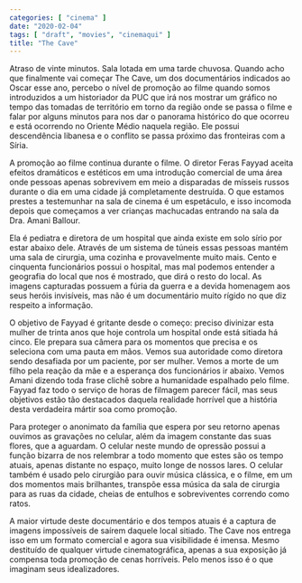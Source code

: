 ```yaml
---
categories: [ "cinema" ]
date: "2020-02-04"
tags: [ "draft", "movies", "cinemaqui" ]
title: "The Cave"
---
```

Atraso de vinte minutos. Sala lotada em uma tarde chuvosa. Quando acho
que finalmente vai começar The Cave, um dos documentários indicados
ao Oscar esse ano, percebo o nível de promoção ao filme quando somos
introduzidos a um historiador da PUC que irá nos mostrar um gráfico
no tempo das tomadas de território em torno da região onde se passa o
filme e falar por alguns minutos para nos dar o panorama histórico do que
ocorreu e está ocorrendo no Oriente Médio naquela região. Ele possui
descendência libanesa e o conflito se passa próximo das fronteiras
com a Síria.

A promoção ao filme continua durante o filme. O diretor Feras Fayyad
aceita efeitos dramáticos e estéticos em uma introdução comercial de
uma área onde pessoas apenas sobrevivem em meio a disparadas de mísseis
russos durante o dia em uma cidade já completamente destruída. O que
estamos prestes a testemunhar na sala de cinema é um espetáculo, e
isso incomoda depois que começamos a ver crianças machucadas entrando
na sala da Dra. Amani Ballour.

Ela é pediatra e diretora de um hospital que ainda existe em solo
sírio por estar abaixo dele. Através de um sistema de túneis essas
pessoas mantém uma sala de cirurgia, uma cozinha e provavelmente muito
mais. Cento e cinquenta funcionários possui o hospital, mas mal podemos
entender a geografia do local que nos é mostrado, que dirá o resto
do local. As imagens capturadas possuem a fúria da guerra e a devida
homenagem aos seus heróis invisíveis, mas não é um documentário
muito rígido no que diz respeito a informação.

O objetivo de Fayyad é gritante desde o começo: preciso divinizar esta
mulher de trinta anos que hoje controla um hospital onde está sitiada há
cinco. Ele prepara sua câmera para os momentos que precisa e os seleciona
com uma pauta em mãos. Vemos sua autoridade como diretora sendo desafiada
por um paciente, por ser mulher. Vemos a morte de um filho pela reação
da mãe e a esperança dos funcionários ir abaixo. Vemos Amani dizendo
toda frase clichê sobre a humanidade espalhado pelo filme. Fayyad faz
todo o serviço de horas de filmagem parecer fácil, mas seus objetivos
estão tão destacados daquela realidade horrível que a história desta
verdadeira mártir soa como promoção.

Para proteger o anonimato da família que espera por seu retorno apenas
ouvimos as gravações no celular, além da imagem constante das suas
flores, que a aguardam. O celular neste mundo de opressão possui a
função bizarra de nos relembrar a todo momento que estes são os tempo
atuais, apenas distante no espaço, muito longe de nossos lares. O celular
também é usado pelo cirurgião para ouvir música clássica, e o filme,
em um dos momentos mais brilhantes, transpõe essa música da sala de
cirurgia para as ruas da cidade, cheias de entulhos e sobreviventes
correndo como ratos.

A maior virtude deste documentário e dos tempos atuais é a captura
de imagens impossíveis de saírem daquele local sitiado. The Cave
nos entrega isso em um formato comercial e agora sua visibilidade é
imensa. Mesmo destituído de qualquer virtude cinematográfica, apenas
a sua exposição já compensa toda promoção de cenas horríveis. Pelo
menos isso é o que imaginam seus idealizadores.

